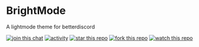 # BrightMode
A lightmode theme for betterdiscord

<!-- {{ string_with_newlines | newline_to_br }} -->

<a href="http://discord.com/invite/Tzm2paq"><img src="https://img.shields.io/discord/727643522081226752?color=738ad6&label=Discord%20Server&style=for-the-badge" alt="join this chat"></a>
<a href="https://github.com/xcruxiex/BrightMode"><img src="https://img.shields.io/github/commit-activity/m/xcruxiex/BrightMode?color=%23738ad6&label=Activity&style=for-the-badge" alt="activity"></a>
<a href="https://github.com/xcruxiex/BrightMode"><img src="https://img.shields.io/github/stars/xcruxiex/BBDThemes?color=%237489d1&label=Stars&style=for-the-badge" alt="star this repo"></a>
<a href="https://github.com/xcruxiex/BrightMode/fork"><img src="https://img.shields.io/github/forks/xcruxiex/BBDThemes?color=%237186ce&label=Forks&style=for-the-badge" alt="fork this repo"></a>
<a href="https://github.com/xcruxiex/BrightMode/watchers"><img src="https://img.shields.io/github/watchers/xcruxiex/BBDThemes?color=7488cd&label=Watchers&style=for-the-badge" alt="watch this repo"></a>

<!-- {{ string_with_newlines | newline_to_br }} -->

